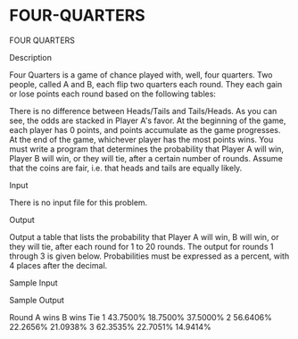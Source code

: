 # FOUR-QUARTERS

FOUR QUARTERS

Description

Four Quarters is a game of chance played with, well, four quarters. Two people, called A and B, each flip two quarters each round. They each gain or lose points each round based on the following tables:

There is no difference between Heads/Tails and Tails/Heads. As you can see, the odds are stacked in Player A's favor. At the beginning of the game, each player has 0 points, and points accumulate as the game progresses. At the
end of the game, whichever player has the most points wins.
You must write a program that determines the probability that Player A will win, Player B will win, or they will tie, after a certain number of rounds. Assume that the coins are fair, i.e. that heads and tails are equally likely.

Input

There is no input file for this problem.

Output

Output a table that lists the probability that Player A will win, B will win, or they will tie, after each round for 1 to 20 rounds. The output for rounds 1 through 3 is given below.
Probabilities must be expressed as a percent, with 4 places after the decimal.

Sample Input

Sample Output

Round   A wins    B wins    Tie
    1   43.7500%  18.7500%  37.5000%
    2   56.6406%  22.2656%  21.0938%
    3   62.3535%  22.7051%  14.9414%
